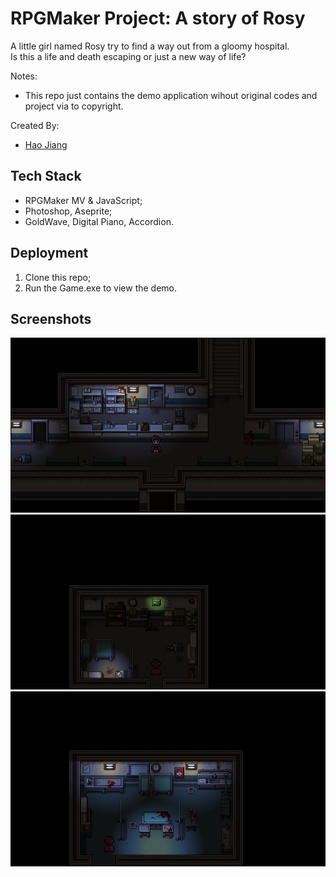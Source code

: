# RPGMaker Project: A story of Rosy

A little girl named Rosy try to find a way out from a gloomy hospital.  
Is this a life and death escaping or just a new way of life?

Notes:
* This repo just contains the demo application wihout original codes and project via to copyright.

Created By:
* [Hao Jiang](https://github.com/HaoJiang0201)

## Tech Stack
* RPGMaker MV & JavaScript;
* Photoshop, Aseprite;
* GoldWave, Digital Piano, Accordion.

## Deployment
1. Clone this repo;
2. Run the Game.exe to view the demo.

## Screenshots
![Screenshot of Budgestory](https://github.com/HaoJiang0201/RPGMaker-RosyNewWayOfLife/blob/master/doc/Hall.jpg?raw=true)
![Screenshot of Budgestory](https://github.com/HaoJiang0201/RPGMaker-RosyNewWayOfLife/blob/master/doc/Office.jpg?raw=true)
![Screenshot of Budgestory](https://github.com/HaoJiang0201/RPGMaker-RosyNewWayOfLife/blob/master/doc/OperationRoom.jpg?raw=true)
